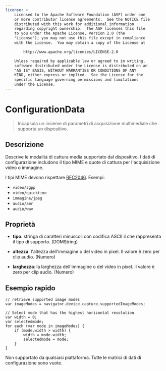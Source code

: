 ```yaml
---
license: >
    Licensed to the Apache Software Foundation (ASF) under one
    or more contributor license agreements.  See the NOTICE file
    distributed with this work for additional information
    regarding copyright ownership.  The ASF licenses this file
    to you under the Apache License, Version 2.0 (the
    "License"); you may not use this file except in compliance
    with the License.  You may obtain a copy of the License at

        http://www.apache.org/licenses/LICENSE-2.0

    Unless required by applicable law or agreed to in writing,
    software distributed under the License is distributed on an
    "AS IS" BASIS, WITHOUT WARRANTIES OR CONDITIONS OF ANY
    KIND, either express or implied.  See the License for the
    specific language governing permissions and limitations
    under the License.
---
```


# ConfigurationData

> Incapsula un insieme di parametri di acquisizione multimediale che supporta un dispositivo.

## Descrizione

Descrive le modalità di cattura media supportato dal dispositivo. I dati di configurazione includono il tipo MIME e quote di cattura per l'acquisizione video o immagine.

I tipi MIME devono rispettare [RFC2046][1]. Esempi:

 [1]: http://www.ietf.org/rfc/rfc2046.txt

*   `video/3gpp`
*   `video/quicktime`
*   `immagine/jpeg`
*   `audio/amr`
*   `audio/wav`

## Proprietà

*   **tipo**: stringa di caratteri minuscoli con codifica ASCII il che rappresenta il tipo di supporto. (DOMString)

*   **altezza**: l'altezza dell'immagine o del video in pixel. Il valore è zero per clip audio. (Numero)

*   **larghezza**: la larghezza dell'immagine o del video in pixel. Il valore è zero per clip audio. (Numero)

## Esempio rapido

    // retrieve supported image modes
    var imageModes = navigator.device.capture.supportedImageModes;
    
    // Select mode that has the highest horizontal resolution
    var width = 0;
    var selectedmode;
    for each (var mode in imageModes) {
        if (mode.width > width) {
            width = mode.width;
            selectedmode = mode;
        }
    }
    

Non supportato da qualsiasi piattaforma. Tutte le matrici di dati di configurazione sono vuote.